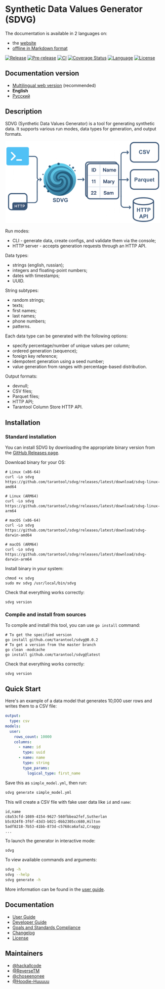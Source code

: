 <div class="hide-in-mkdocs">

# Synthetic Data Values Generator (SDVG)

The documentation is available in 2 languages on:
- the [website](https://tarantool.github.io/sdvg/)
- [offline in Markdown format](./doc/)

</div>

[![Release][release-badge]][release-url]
[![Pre-release][pre-release-badge]][pre-release-url]
[![CI][actions-badge]][actions-url]
[![Coverage Status][test-coverage-badge]][test-coverage-url]
[![Language][language-badge]][language-url]
[![License][license-badge]][license-url]

[release-badge]: https://img.shields.io/github/v/release/tarantool/sdvg
[release-url]: https://github.com/tarantool/sdvg/releases/latest/
[pre-release-badge]: https://img.shields.io/badge/pre--release-latest-orange
[pre-release-url]: https://github.com/tarantool/sdvg/releases/tag/latest/
[actions-badge]: https://img.shields.io/github/check-runs/tarantool/sdvg/master
[actions-url]: https://github.com/tarantool/sdvg/actions
[test-coverage-badge]: https://img.shields.io/coverallsCoverage/github/tarantool/sdvg?branch=master
[test-coverage-url]: https://coveralls.io/github/tarantool/sdvg?branch=master
[language-badge]: https://img.shields.io/github/languages/top/tarantool/sdvg
[language-url]: https://github.com/tarantool/sdvg/search?l=go
[license-badge]: https://img.shields.io/github/license/tarantool/sdvg
[license-url]: ./LICENSE

<div class="hide-in-mkdocs">

## Documentation version
- [Multilingual web version](https://tarantool.github.io/sdvg/) (recommended)
- **English**
- [Русский](README.ru.md)

</div>

## Description

SDVG (Synthetic Data Values Generator) is a tool for generating synthetic data.
It supports various run modes, data types for generation, and output formats.

![scheme.png](./asset/scheme.png)

Run modes:

- CLI - generate data, create configs, and validate them via the console;
- HTTP server - accepts generation requests through an HTTP API.

Data types:

- strings (english, russian);
- integers and floating-point numbers;
- dates with timestamps;
- UUID.

String subtypes:

- random strings;
- texts;
- first names;
- last names;
- phone numbers;
- patterns.

Each data type can be generated with the following options:

- specify percentage/number of unique values per column;
- ordered generation (sequence);
- foreign key reference;
- idempotent generation using a seed number;
- value generation from ranges with percentage-based distribution.

Output formats:

- devnull;
- CSV files;
- Parquet files;
- HTTP API;
- Tarantool Column Store HTTP API.

## Installation

### Standard installation

You can install SDVG by downloading the appropriate binary version
from the [GitHub Releases page](https://github.com/tarantool/sdvg/releases).

Download binary for your OS:

```shell
# Linux (x86-64)
curl -Lo sdvg https://github.com/tarantool/sdvg/releases/latest/download/sdvg-linux-amd64
```

```shell
# Linux (ARM64)
curl -Lo sdvg https://github.com/tarantool/sdvg/releases/latest/download/sdvg-linux-arm64
```

```shell
# macOS (x86-64)
curl -Lo sdvg https://github.com/tarantool/sdvg/releases/latest/download/sdvg-darwin-amd64
```

```shell
# macOS (ARM64)
curl -Lo sdvg https://github.com/tarantool/sdvg/releases/latest/download/sdvg-darwin-arm64
```

Install binary in your system:

```shell
chmod +x sdvg
sudo mv sdvg /usr/local/bin/sdvg
```

Check that everything works correctly:

```shell
sdvg version
```

### Compile and install from sources

To compile and install this tool, you can use `go install` command:

```shell
# To get the specified version
go install github.com/tarantool/sdvg@0.0.2
# To get a version from the master branch
go clean -modcache
go install github.com/tarantool/sdvg@latest
```

Check that everything works correctly:

```shell
sdvg version
```

## Quick Start

Here's an example of a data model that generates 10,000 user rows and writes them to a CSV file:

```yaml
output:
  type: csv
models:
  user:
    rows_count: 10000
    columns:
      - name: id
        type: uuid
      - name: name
        type: string
        type_params:
          logical_type: first_name
```

Save this as `simple_model.yml`, then run:

```bash
sdvg generate simple_model.yml
```

This will create a CSV file with fake user data like `id` and `name`:

```csv
id,name
c8a53cfd-1089-4154-9627-560fbbea2fef,Sutherlan
b5c024f8-3f6f-43d3-b021-0bb2305cc680,Hilton
5adf8218-7b53-41bb-873d-c5768ca6afa2,Craggy
...
```

To launch the generator in interactive mode:

```bash
sdvg
```

To view available commands and arguments:

```bash
sdvg -h
sdvg --help
sdvg generate -h
```

More information can be found in the [user guide](./doc/en/usage.md).

## Documentation

- [User Guide](./doc/en/usage.md)
- [Developer Guide](./doc/en/contributing.md)
- [Goals and Standards Compliance](./doc/en/overview.md)
- [Changelog](./CHANGELOG.md)
- [License](./LICENSE)

## Maintainers

- [@hackallcode](https://github.com/hackallcode)
- [@ReverseTM](https://github.com/ReverseTM)
- [@choseenonee](https://github.com/choseenonee)
- [@Hoodie-Huuuuu](https://github.com/Hoodie-Huuuuu)

